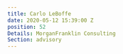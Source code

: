 ```yaml
---
title: Carlo LeBoffe
date: 2020-05-12 15:39:00 Z
position: 52
Details: MorganFranklin Consulting
Section: advisory
---
```


